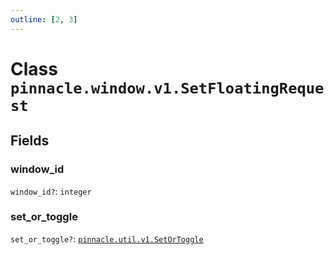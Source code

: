 ```yaml
---
outline: [2, 3]
---
```


# Class `pinnacle.window.v1.SetFloatingRequest`




## Fields

### window_id <Badge type="danger" text="nullable" />

`window_id?`: <code>integer</code>



### set_or_toggle <Badge type="danger" text="nullable" />

`set_or_toggle?`: <code><a href="/lua-reference/enums/pinnacle.util.v1.SetOrToggle">pinnacle.util.v1.SetOrToggle</a></code>




